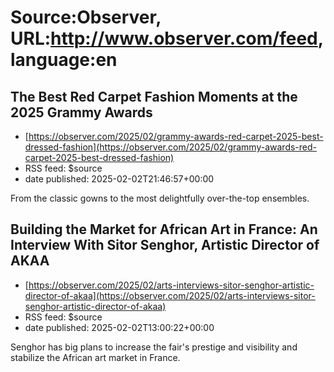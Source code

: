 # Source:Observer, URL:http://www.observer.com/feed, language:en

## The Best Red Carpet Fashion Moments at the 2025 Grammy Awards
 - [https://observer.com/2025/02/grammy-awards-red-carpet-2025-best-dressed-fashion](https://observer.com/2025/02/grammy-awards-red-carpet-2025-best-dressed-fashion)
 - RSS feed: $source
 - date published: 2025-02-02T21:46:57+00:00

From the classic gowns to the most delightfully over-the-top ensembles.

## Building the Market for African Art in France: An Interview With Sitor Senghor, Artistic Director of AKAA
 - [https://observer.com/2025/02/arts-interviews-sitor-senghor-artistic-director-of-akaa](https://observer.com/2025/02/arts-interviews-sitor-senghor-artistic-director-of-akaa)
 - RSS feed: $source
 - date published: 2025-02-02T13:00:22+00:00

Senghor has big plans to increase the fair's prestige and visibility and stabilize the African art market in France.

